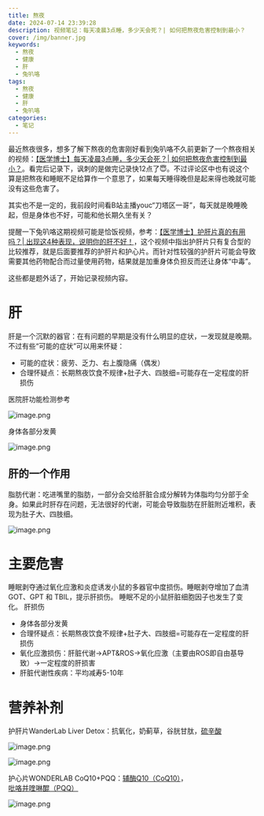 ```yaml
---
title: 熬夜
date: 2024-07-14 23:39:28
description: 视频笔记：每天凌晨3点睡，多少天会死？| 如何把熬夜危害控制到最小？
cover: /img/banner.jpg
keywords:
  - 熬夜
  - 健康
  - 肝
  - 兔叭咯
tags:
  - 熬夜
  - 健康
  - 肝
  - 兔叭咯
categories:
  - 笔记
---
```



最近熬夜很多，想多了解下熬夜的危害刚好看到兔叭咯不久前更新了一个熬夜相关的视频：[【医学博士】每天凌晨3点睡，多少天会死？| 如何把熬夜危害控制到最小？](https://www.bilibili.com/video/BV1rx4y1t7XT)。看完后记录下，讽刺的是做完记录快12点了😇。不过评论区中也有说这个算是把熬夜和睡眠不足给算作一个意思了，如果每天睡得晚但是起来得也晚就可能没有这些危害了。

其实也不是一定的，我前段时间看B站主播youc“刀塔区一哥”，每天就是晚睡晚起，但是身体也不好，可能和他长期久坐有关？

提醒一下兔叭咯这期视频可能是恰饭视频，参考：[【医学博士】护肝片真的有用吗？| 出现这4种表现，说明你的肝不好！](https://www.bilibili.com/video/BV1m94y1k7Ky)，这个视频中指出护肝片只有复合型的比较推荐，就是后面要推荐的护肝片和护心片。而针对性较强的护肝片可能会导致需要其他药物配合而过量使用药物，结果就是加重身体负担反而还让身体“中毒”。

这些都是题外话了，开始记录视频内容。

# 肝
肝是一个沉默的器官：在有问题的早期是没有什么明显的症状，一发现就是晚期。不过有些“可能的症状”可以用来怀疑：

- 可能的症状：疲劳、乏力、右上腹隐痛（偶发）
- 合理怀疑点：长期熬夜饮食不规律+肚子大、四肢细=可能存在一定程度的肝损伤

医院肝功能检测参考

![image.png](img/image_1720957761645_0.png)

身体各部分发黄

![image.png](img/image_1720958147829_0.png)

## 肝的一个作用
脂肪代谢：吃进嘴里的脂肪，一部分会交给肝脏合成分解转为体脂均匀分部于全身。如果此时肝存在问题，无法很好的代谢，可能会导致脂肪在肝脏附近堆积，表现为肚子大、四肢细。

![image.png](img/image_1720957963973_0.png)

# 主要危害
睡眠剥夺通过氧化应激和炎症诱发小鼠的多器官中度损伤。睡眠剥夺增加了血清GOT、GPT 和 TBIL，提示肝损伤。 睡眠不足的小鼠肝脏细胞因子也发生了变化。
肝损伤 
- 身体各部分发黄
- 合理怀疑点：长期熬夜饮食不规律+肚子大、四肢细=可能存在一定程度的肝损伤
- 氧化应激损伤：肝脏代谢->APT&ROS->氧化应激（主要由ROS即自由基导致）->一定程度的肝损害
- 肝脏代谢性疾病：平均减寿5-10年

# 营养补剂

护肝片WanderLab Liver Detox：抗氧化，奶蓟草，谷胱甘肽，[硫辛酸](https://baike.baidu.com/item/%E7%A1%AB%E8%BE%9B%E9%85%B8)

![image.png](img/image_1720960680494_0.png)

![image.png](img/image_1720960824223_0.png)

护心片WONDERLAB CoQ10+PQQ：[辅酶Q10（CoQ10）](https://zh.wikipedia.org/wiki/%E8%BE%85%E9%85%B6Q10)，[吡咯并喹啉醌（PQQ）](https://baike.baidu.com/item/%E5%90%A1%E5%92%AF%E5%96%B9%E5%95%89%E9%86%8C/)

![image.png](img/image_1720957195777_0.png)

